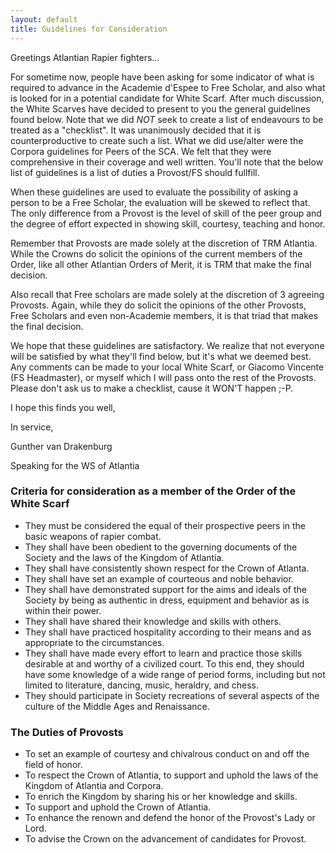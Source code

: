 ```yaml
---
layout: default
title: Guidelines for Consideration
---
```



Greetings Atlantian Rapier fighters...

For sometime now, people have been asking for some indicator of what is
required to advance in the Academie d'Espee to Free Scholar, and also what is
looked for in a potential candidate for White Scarf.  After much discussion,
the White Scarves have decided to present to you the general guidelines found
below.  Note that we did *NOT*  seek to create a list of endeavours to be
treated as a "checklist".  It was unanimously decided that it is
counterproductive to create such a list.  What we did use/alter were the
Corpora guidelines for Peers of the SCA.  We felt that they were comprehensive
in their coverage and well written.  You'll note that the below list of
guidelines is a list of duties a Provost/FS should fullfill.

When these guidelines are used to evaluate the possibility of asking a person to be a Free Scholar, the
evaluation will be skewed to reflect that. The only difference from a Provost is the level of skill of
the peer group and the degree of effort expected in showing skill, courtesy, teaching and honor.

Remember that Provosts are made solely at the discretion of TRM Atlantia. While the Crowns do solicit the
opinions of the current members of the Order, like all other Atlantian Orders of Merit, it is TRM that
make the final decision.

Also recall that Free scholars are made solely at the discretion of 3 agreeing Provosts.  Again, while
they do solicit the opinions of the other Provosts, Free Scholars and even non-Academie members, it is
that triad that makes the final decision.

We hope that these guidelines are satisfactory.  We realize that not everyone will be satisfied by what they'll find below, but it's what we deemed best.  Any comments can be made to your local White Scarf, or Giacomo Vincente (FS Headmaster), or myself which I will pass onto the rest of the Provosts.  Please don't ask us to make a checklist, cause it WON'T happen ;-P.

I hope this finds you well,

In service,

Gunther van Drakenburg

Speaking for the WS of Atlantia

### Criteria for consideration as a member of the Order of the White Scarf

* They must be considered the equal of their prospective peers in the basic weapons of rapier combat.
* They shall have been obedient to the governing documents of the Society and the laws of the Kingdom of Atlantia.
* They shall have consistently shown respect for the Crown of Atlanta.
* They shall have set an example of courteous and noble behavior.
* They shall have demonstrated support for the aims and ideals of the Society by being as authentic in dress, equipment and behavior as is within their power.
* They shall have shared their knowledge and skills with others.
* They shall have practiced hospitality according to their means and as appropriate to the circumstances.
* They shall have made every effort to learn and practice those skills desirable at and worthy of a civilized court. To this end, they should have some knowledge of a wide range of period forms, including but not limited to literature, dancing, music, heraldry, and chess.
* They should participate in Society recreations of several aspects of the culture of the Middle Ages and Renaissance.

### The Duties of Provosts

* To set an example of courtesy and chivalrous conduct on and off the field of honor.
* To respect the Crown of Atlantia, to support and uphold the laws of the Kingdom of Atlantia and Corpora.
* To enrich the Kingdom by sharing his or her knowledge and skills.
* To support and uphold the Crown of Atlantia.
* To enhance the renown and defend the honor of the Provost's Lady or Lord.
* To advise the Crown on the advancement of candidates for Provost.
